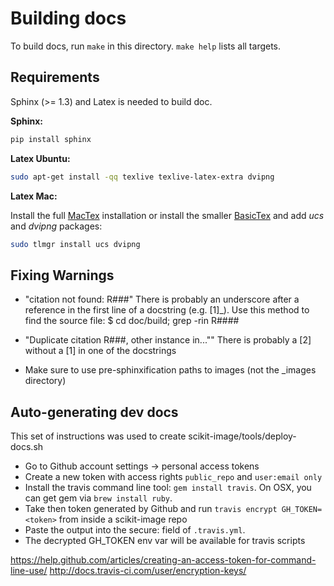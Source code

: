 # Building docs #
To build docs, run `make` in this directory. `make help` lists all targets.

## Requirements ##
Sphinx (>= 1.3) and Latex is needed to build doc.

**Sphinx:**
```sh
pip install sphinx
```

**Latex Ubuntu:**
```sh
sudo apt-get install -qq texlive texlive-latex-extra dvipng
```

**Latex Mac:**

Install the full [MacTex](http://www.tug.org/mactex/) installation or install the smaller [BasicTex](http://www.tug.org/mactex/morepackages.html) and add *ucs* and *dvipng* packages:
```sh
sudo tlmgr install ucs dvipng
```


## Fixing Warnings ##

- "citation not found: R###"
  There is probably an underscore after a reference
  in the first line of a docstring (e.g. [1]_).
  Use this method to find the source file:
  $ cd doc/build; grep -rin R####

- "Duplicate citation R###, other instance in...""
  There is probably a [2] without a [1] in one of
  the docstrings

- Make sure to use pre-sphinxification paths to images
  (not the _images directory)


## Auto-generating dev docs ##

This set of instructions was used to create scikit-image/tools/deploy-docs.sh

- Go to Github account settings -> personal access tokens
- Create a new token with access rights `public_repo` and `user:email only`
- Install the travis command line tool: `gem install travis`.  On OSX, you can get gem via `brew install ruby`.
- Take then token generated by Github and run `travis encrypt GH_TOKEN=<token>` from inside a scikit-image repo
- Paste the output into the secure: field of `.travis.yml`.
- The decrypted GH_TOKEN env var will be available for travis scripts

https://help.github.com/articles/creating-an-access-token-for-command-line-use/
http://docs.travis-ci.com/user/encryption-keys/
